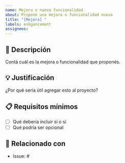 ```yaml
---
name: Mejora o nueva funcionalidad
about: Proponé una mejora o funcionalidad nueva
title: "[Mejora] "
labels: enhgancement
assignees:
---
```


## 🌟 Descripción
Contá cuál es la mejora o funcionalidad que proponés.

## 💡 Justificación
¿Por qué sería útil agregar esto al proyecto?

## 📋 Requisitos mínimos
- [ ] Qué debería incluir sí o sí
- [ ] Qué podría ser opcional

## 🔗 Relacionado con
- Issue: #
